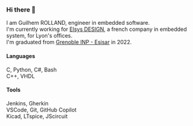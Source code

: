 ### Hi there 👋
I am Guilhem ROLLAND, engineer in embedded software.  
I'm currently working for [Elsys DESIGN](https://www.elsys-design.com), a french company in embedded system, for Lyon's offices.  
I'm graduated from [Grenoble INP - Esisar](https://esisar.grenoble-inp.fr) in 2022.  

#### Languages
C, Python, C#, Bash  
C++, VHDL  

#### Tools
Jenkins, Gherkin  
VSCode, Git, GitHub Copilot  
Kicad, LTspice, JScircuit  


<!--
**GuilhemROLLAND/GuilhemROLLAND** is a ✨ _special_ ✨ repository because its `README.md` (this file) appears on your GitHub profile.

Here are some ideas to get you started:

- 🔭 I’m currently working on ...
- 🌱 I’m currently learning ...
- 👯 I’m looking to collaborate on ...
- 🤔 I’m looking for help with ...
- 💬 Ask me about ...
- 📫 How to reach me: ...
- 😄 Pronouns: ...
- ⚡ Fun fact: ...
-->
